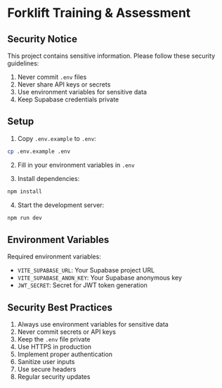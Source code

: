 # Forklift Training & Assessment  <!-- Main project title -->

## Security Notice  <!-- Important security information section -->
This project contains sensitive information. Please follow these security guidelines:

1. Never commit `.env` files  <!-- Avoid committing environment files -->
2. Never share API keys or secrets  <!-- Keep credentials private -->
3. Use environment variables for sensitive data  <!-- Recommended storage method -->
4. Keep Supabase credentials private  <!-- Specific security requirement -->

## Setup  <!-- Project setup instructions -->

1. Copy `.env.example` to `.env`:  <!-- Copy environment template -->
```bash
cp .env.example .env
```

2. Fill in your environment variables in `.env`

3. Install dependencies:
```bash
npm install
```

4. Start the development server:
```bash
npm run dev
```

## Environment Variables

Required environment variables:
- `VITE_SUPABASE_URL`: Your Supabase project URL
- `VITE_SUPABASE_ANON_KEY`: Your Supabase anonymous key
- `JWT_SECRET`: Secret for JWT token generation

## Security Best Practices

1. Always use environment variables for sensitive data
2. Never commit secrets or API keys
3. Keep the `.env` file private
4. Use HTTPS in production
5. Implement proper authentication
6. Sanitize user inputs
7. Use secure headers
8. Regular security updates